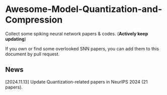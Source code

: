 # Awesome-Model-Quantization-and-Compression 

Collect some spiking neural network papers & codes.  (**Actively keep updating**)

If you own or find some overlooked SNN papers, you can add them to this document by pull request. 

## News

[2024.11.13] Update Quantization-related papers in NeurIPS 2024 (21 papers).
